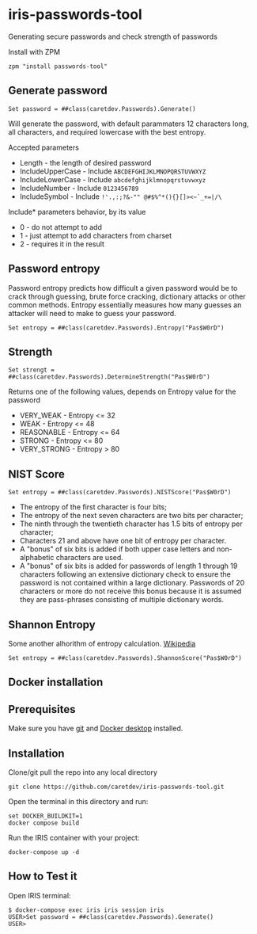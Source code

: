 iris-passwords-tool
====

Generating secure passwords and check strength of passwords

Install with ZPM

```ObjectScript
zpm "install passwords-tool"
```

Generate password
---

```ObjectScript
Set password = ##class(caretdev.Passwords).Generate()
```

Will generate the password, with default parammaters 12 characters long, all characters, and required lowercase with the best entropy.

Accepted parameters

* Length - the length of desired password
* IncludeUpperCase - Include `ABCDEFGHIJKLMNOPQRSTUVWXYZ`
* IncludeLowerCase - Include `abcdefghijklmnopqrstuvwxyz`
* IncludeNumber - Include `0123456789`
* IncludeSymbol - Include ``!'.,:;?&-"" @#$%^*(){}[]><~`_+=|/\``

Include* parameters behavior, by its value

* 0 - do not attempt to add
* 1 - just attempt to add characters from charset
* 2 - requires it in the result

Password entropy
---

Password entropy predicts how difficult a given password would be to crack through guessing, brute force cracking, dictionary attacks or other common methods. Entropy essentially measures how many guesses an attacker will need to make to guess your password.

```ObjectScript
Set entropy = ##class(caretdev.Passwords).Entropy("Pas$W0rD")
```

Strength
---

```ObjectScript
Set strengt = ##class(caretdev.Passwords).DetermineStrength("Pas$W0rD")
```

Returns one of the following values, depends on Entropy value for the password

* VERY_WEAK - Entropy <= 32
* WEAK - Entropy <= 48
* REASONABLE - Entropy <= 64
* STRONG - Entropy <= 80
* VERY_STRONG - Entropy > 80

NIST Score
---

```ObjectScript
Set entropy = ##class(caretdev.Passwords).NISTScore("Pas$W0rD")
```

* The entropy of the first character is four bits;
* The entropy of the next seven characters are two bits per
  character;
* The ninth through the twentieth character has 1.5 bits of
  entropy per character;
* Characters 21 and above have one bit of entropy per character.
* A "bonus" of six bits is added if both upper case letters and
  non-alphabetic characters are used.
* A "bonus" of six bits is added for passwords of length 1 through
  19 characters following an extensive dictionary check to ensure
  the password is not contained within a large dictionary.
  Passwords of 20 characters or more do not receive this bonus
  because it is assumed they are pass-phrases consisting of
  multiple dictionary words.

Shannon Entropy
---

Some another alhorithm of entropy calculation.
[Wikipedia](https://en.wikipedia.org/wiki/Entropy_(information_theory))

```ObjectScript
Set entropy = ##class(caretdev.Passwords).ShannonScore("Pas$W0rD")
```

Docker installation
---

Prerequisites
----

Make sure you have [git](https://git-scm.com/book/en/v2/Getting-Started-Installing-Git) and [Docker desktop](https://www.docker.com/products/docker-desktop) installed.

Installation
----

Clone/git pull the repo into any local directory

```shell
git clone https://github.com/caretdev/iris-passwords-tool.git
```

Open the terminal in this directory and run:

```shell
set DOCKER_BUILDKIT=1
docker compose build
```

Run the IRIS container with your project:

```shell
docker-compose up -d
```

How to Test it
----

Open IRIS terminal:

```ObjectScript
$ docker-compose exec iris iris session iris
USER>Set password = ##class(caretdev.Passwords).Generate()
USER>
```
